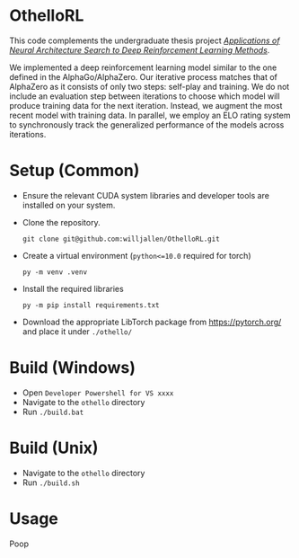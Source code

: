 # OthelloRL

This code complements the undergraduate thesis project [*Applications of Neural Architecture Search to Deep Reinforcement Learning Methods*](https://oaktrust.library.tamu.edu/handle/1969.1/200275).

We implemented a deep reinforcement learning model similar to the one defined in the
AlphaGo/AlphaZero. Our iterative process matches that of AlphaZero as it consists of only two
steps: self-play and training. We do not include an evaluation step between iterations to choose
which model will produce training data for the next iteration. Instead, we augment the most recent
model with training data. In parallel, we employ an ELO rating system to synchronously track the
generalized performance of the models across iterations.

# Setup (Common)

- Ensure the relevant CUDA system libraries and developer tools are installed on your system.

- Clone the repository.
    ```
    git clone git@github.com:willjallen/OthelloRL.git
    ```

- Create a virtual environment (`python<=10.0` required for torch)
    ```
    py -m venv .venv
    ```

- Install the required libraries
    ```
    py -m pip install requirements.txt
    ```

- Download the appropriate LibTorch package from https://pytorch.org/ and place it under `./othello/`

# Build (Windows) 
- Open `Developer Powershell for VS xxxx`
- Navigate to the `othello` directory
- Run `./build.bat`

# Build (Unix)
- Navigate to the `othello` directory
- Run `./build.sh`

# Usage
Poop

